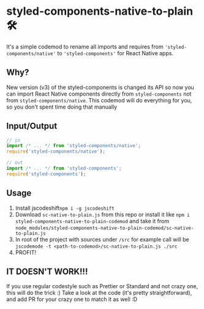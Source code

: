 # styled-components-native-to-plain 🛠

It's a simple codemod to rename all imports and requires from `'styled-components/native'` to `'styled-components'` for
React Native apps.

## Why?
New version (v3) of the styled-components is changed its API so now you can import React Native components directly from 
`styled-components` not from `styled-components/native`. This codemod will do everything for you, 
so you don't spent time doing that manually

## Input/Output
```javascript
// in
import /* ... */ from 'styled-components/native';
require('styled-components/native');

// out
import /* ... */ from 'styled-components';
require('styled-components');
```

## Usage
1. Install jscodeshift`npm i -g jscodeshift`
2. Download `sc-native-to-plain.js` from this repo or install it like 
`npm i styled-components-native-to-plain-codemod` and take it from `node_modules/styled-components-native-to-plain-codemod/sc-native-to-plain.js`
3. In root of the project with sources under `/src` for example call will be
`jscodemode -t <path-to-codemod>/sc-native-to-plain.js ./src`
4. PROFIT!

## IT DOESN'T WORK!!!
If you use regular codestyle such as Prettier or Standard and not crazy one, this will do the trick :)
Take a look at the code (it's pretty straightforward), and add PR for your crazy one to match it as well :D
